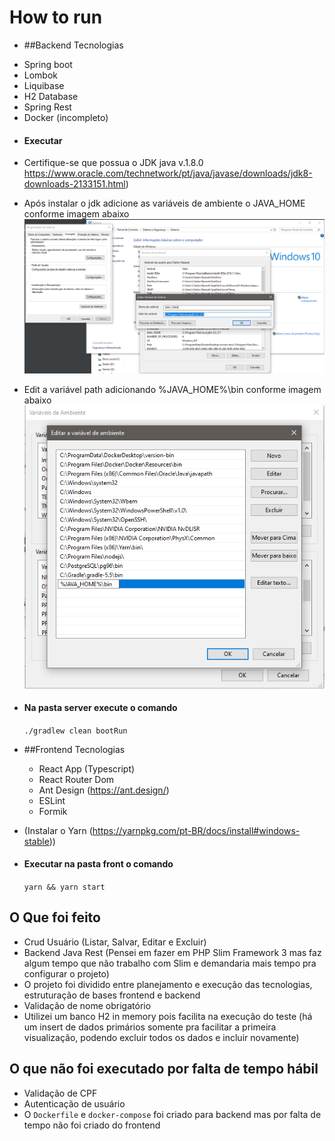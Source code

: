 # How to run
 - ##Backend Tecnologias
  * Spring boot
  * Lombok
  * Liquibase
  * H2 Database
  * Spring Rest
  * Docker (incompleto)
  
 - #### Executar 
  - Certifique-se que possua o JDK java v.1.8.0 https://www.oracle.com/technetwork/pt/java/javase/downloads/jdk8-downloads-2133151.html)
  - Após instalar o jdk adicione as variáveis de ambiente o JAVA_HOME conforme imagem abaixo ![alt text](JAVA_HOME.png)
  - Edit a variável path adicionando %JAVA_HOME%\bin conforme imagem abaixo ![](path.png)
  - #### Na pasta server execute o comando 
    `./gradlew clean bootRun` 
 
 - ##Frontend Tecnologias 
   * React App (Typescript)
   * React Router Dom
   * Ant Design (https://ant.design/)
   * ESLint
   * Formik
   
  - (Instalar o Yarn (https://yarnpkg.com/pt-BR/docs/install#windows-stable))
  - #### Executar na pasta front o comando 
    `yarn && yarn start` 
  
## O Que foi feito

 * Crud Usuário (Listar, Salvar, Editar e Excluir)
 * Backend Java Rest (Pensei em fazer em PHP Slim Framework 3 
 mas faz algum tempo que não trabalho com Slim e demandaria mais tempo pra configurar o projeto)
 * O projeto foi dividido entre planejamento e execução das tecnologias, estruturação de bases frontend e backend
 * Validação de nome obrigatório
 * Utilizei um banco H2 in memory pois facilita na execução do teste (há um insert de dados primários somente 
 pra facilitar a primeira visualização, podendo excluir todos os dados e incluir novamente)
 
## O que não foi executado por falta de tempo hábil
 * Validação de CPF
 * Autenticação de usuário
 * O `Dockerfile` e `docker-compose` foi criado para backend mas por falta de tempo não foi criado do frontend